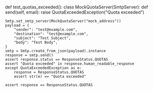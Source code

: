 def test_quotas_exceeded():
    class MockQuotaServer(SmtpServer):
        def send(self, email):
            raise QuotaExceededException("Quota exceeded")

    Smtp.set_smtp_server(MockQuotaServer("mock_address"))
    payload = {
        "sender": "test@example.com",
        "destination": "test@example.com",
        "subject": "Test Subject",
        "body": "Test Body",
    }
    smtp = Smtp.create_from_json(payload).instance
    response = smtp.send()
    assert response.status == ResponseStatus.QUOTAS
    assert "Quota exceeded" in response.human_readable_response
    except QuotaExceededException as e:
        response = ResponseStatus.QUOTAS
        assert str(e) == "Quota exceeded"

    assert response == ResponseStatus.QUOTAS

